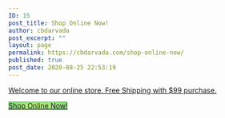 ```yaml
---
ID: 15
post_title: Shop Online Now!
author: cbdarvada
post_excerpt: ""
layout: page
permalink: https://cbdarvada.com/shop-online-now/
published: true
post_date: 2020-08-25 22:53:19
---
```

<!-- wp:paragraph -->
<p><a href="http://cbdamericanshaman.com/arvada">Welcome to our online store. Free Shipping with $99 purchase. </a></p>
<!-- /wp:paragraph -->

<!-- wp:button {"style":{"color":{"gradient":"radial-gradient(rgb(202,248,128) 0%,rgb(113,206,126) 100%)"}},"textColor":"black","className":"is-style-outline"} -->
<div class="wp-block-button is-style-outline"><a class="wp-block-button__link has-black-color has-text-color has-background" href="https://cbdamericanshaman.com/arvada" style="background:radial-gradient(rgb(202,248,128) 0%,rgb(113,206,126) 100%)">Shop Online Now!</a></div>
<!-- /wp:button -->

<!-- wp:paragraph -->
<p></p>
<!-- /wp:paragraph -->